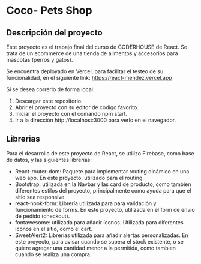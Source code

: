 # Coco- Pets Shop

## Descripción del proyecto

Este proyecto es el trabajo final del curso de CODERHOUSE de React. Se trata de un ecommerce de una tienda de alimentos y accesorios para mascotas (perros y gatos).

Se encuentra deployado en Vercel, para facilitar el testeo de su funcionalidad, en el siguiente link:
https://react-mendez.vercel.app

Si se desea correrlo de forma local:
1. Descargar este repositorio.
2. Abrir el proyecto con su editor de codigo favorito.
3. Iniciar el proyecto con el comando npm start.
4. Ir a la dirección http://localhost:3000 para verlo en el navegador.

## Librerias

Para el desarrollo de este proyecto de React, se utilizo Firebase, como base de datos, y las siguientes librerias:

- React-router-dom: Paquete para implementar routing dinámico en una web app. En este proyecto, utilizado para el routing.
- Bootstrap: utilizada en la Navbar y las card de producto, como tambien diferentes estilos del proyecto, principalmente como ayuda para que el sitio sea responsive.
- react-hook-form: Librería utilizada para para validación y funcionamiento de forms. En este proyecto, utilizada en el form de envío de pedido (checkout).
- fontawesome: utilizada para añadir íconos. Utilizada para diferentes iconos en el sitio, como el cart.
- SweetAlert2: Librerías utilizada para añadir alertas personalizadas. En este proyecto, para avisar cuando se supera el stock existente, o se quiere agregar una cantidad menor a la permitida, como tambien cuando se realiza una compra.
